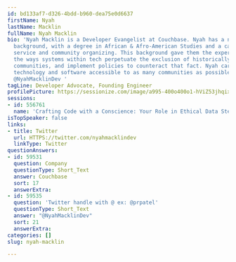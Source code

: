 ```yaml
---
id: bd133af7-d326-4bdd-b960-dea75e0d6637
firstName: Nyah
lastName: Macklin
fullName: Nyah Macklin
bio: 'Nyah Macklin is a Developer Evangelist at Couchbase. Nyah has a non-traditional
  background, with a degree in African & Afro-American Studies and a career in civil
  service and community organizing. This background gave them the expertise to decipher
  the ways systems within tech perpetuate the exclusion of historically underrepresented
  communities, and implement policies to counteract that fact. Nyah cares about making
  technology and software accessible to as many communities as possible. Twitter:
  @NyahMacklinDev '
tagLine: Developer Advocate, Founding Engineer
profilePicture: https://sessionize.com/image/a995-400o400o1-hViZ53jhqixLrpUqwz6pQd.jpg
sessions:
- id: 556761
  name: 'Crafting Code with a Conscience: Your Role in Ethical Data Stewardship'
isTopSpeaker: false
links:
- title: Twitter
  url: HTTPS://twitter.com/nyahmacklindev
  linkType: Twitter
questionAnswers:
- id: 59531
  question: Company
  questionType: Short_Text
  answer: Couchbase
  sort: 17
  answerExtra: 
- id: 59535
  question: 'Twitter handle with @ ex: @prpatel'
  questionType: Short_Text
  answer: "@NyahMacklinDev"
  sort: 21
  answerExtra: 
categories: []
slug: nyah-macklin

---
```

